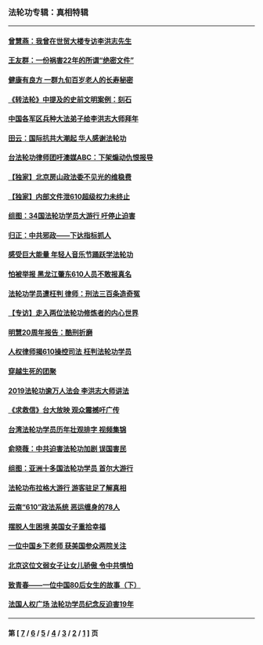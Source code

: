 ### 法轮功专辑：真相特辑
---
#### [曾慧燕：我曾在世贸大楼专访李洪志先生](../../pages/nf4389/n12898729.md?07010430) 
#### [王友群：一份祸害22年的所谓“绝密文件”](../../pages/nf4389/n12871750.md?07010430) 
#### [健康有良方 一群九旬百岁老人的长寿秘密](../../pages/nf4389/n12847475.md?07010430) 
#### [《转法轮》中提及的史前文明案例：刻石](../../pages/nf4389/n12758577.md?07010430) 
#### [中国各军区兵种大法弟子给李洪志大师拜年](../../pages/nf4389/n12750047.md?07010430) 
#### [田云：国际抗共大潮起 华人感谢法轮功](../../pages/nf4389/n12357708.md?07010430) 
#### [台法轮功律师团吁澳媒ABC：下架煽动仇恨报导](../../pages/nf4389/n12279917.md?07010430) 
#### [【独家】北京房山政法委不见光的维稳费](../../pages/nf4389/n12031979.md?07010430) 
#### [【独家】内部文件泄610超级权力未终止](../../pages/nf4389/n12023895.md?07010430) 
#### [组图：34国法轮功学员大游行 吁停止迫害](../../pages/nf4389/n11492658.md?07010430) 
#### [归正：中共邪政——下达指标抓人](../../pages/nf4389/n11474770.md?07010430) 
#### [感受巨大能量 年轻人音乐节踊跃学法轮功](../../pages/nf4389/n11441981.md?07010430) 
#### [怕被举报 黑龙江肇东610人员不敢报真名](../../pages/nf4389/n11436499.md?07010430) 
#### [法轮功学员遭枉判 律师：刑法三百条造奇冤](../../pages/nf4389/n11433943.md?07010430) 
#### [【专访】走入两位法轮功修炼者的内心世界](../../pages/nf4389/n11415623.md?07010430) 
#### [明慧20周年报告：酷刑折磨](../../pages/nf4389/n11387954.md?07010430) 
#### [人权律师揭610操控司法 枉判法轮功学员](../../pages/nf4389/n11313370.md?07010430) 
#### [穿越生死的团聚](../../pages/nf4389/n11258922.md?07010430) 
#### [2019法轮功逾万人法会 李洪志大师讲法](../../pages/nf4389/n11265303.md?07010430) 
#### [《求救信》台大放映 观众震撼吁广传](../../pages/nf4389/n10922251.md?07010430) 
#### [台湾法轮功学员历年壮观排字 视频集锦](../../pages/nf4389/n10878789.md?07010430) 
#### [俞晓薇：中共迫害法轮功加剧 误国害民](../../pages/nf4389/n10859260.md?07010430) 
#### [组图：亚洲十多国法轮功学员 首尔大游行](../../pages/nf4389/n10781149.md?07010430) 
#### [法轮功布拉格大游行 游客驻足了解真相](../../pages/nf4389/n10749360.md?07010430) 
#### [云南“610”政法系统 恶运缠身的78人](../../pages/nf4389/n10747534.md?07010430) 
#### [摆脱人生困境 美国女子重拾幸福](../../pages/nf4389/n10688678.md?07010430) 
#### [一位中国乡下老师 获美国参众两院关注](../../pages/nf4389/n10683927.md?07010430) 
#### [北京这位文弱女子让女儿骄傲 令中共惧怕](../../pages/nf4389/n10668341.md?07010430) 
#### [致青春——一位中国80后女生的故事（下）](../../pages/nf4389/n10642721.md?07010430) 
#### [法国人权广场 法轮功学员纪念反迫害19年](../../pages/nf4389/n10586601.md?07010430) 

---
#### 第 [ [7](./7.md?07010430) / [6](./6.md?07010430) / [5](./5.md?07010430) / [4](./4.md?07010430) / [3](./3.md?07010430) / [2](./2.md?07010430) / [1](./1.md?07010430) ] 页
